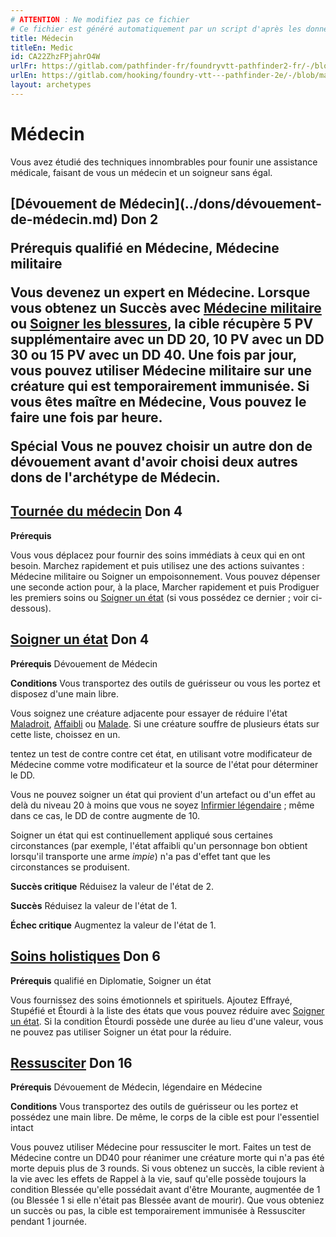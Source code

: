 ```yaml
---
# ATTENTION : Ne modifiez pas ce fichier
# Ce fichier est généré automatiquement par un script d'après les données du module Foundry VTT officiel et de sa traduction
title: Médecin
titleEn: Medic
id: CA22ZhzFPjahrO4W
urlFr: https://gitlab.com/pathfinder-fr/foundryvtt-pathfinder2-fr/-/blob/master/data/archetypes/CA22ZhzFPjahrO4W.htm
urlEn: https://gitlab.com/hooking/foundry-vtt---pathfinder-2e/-/blob/master/packs/data/archetypes.db/medic.json
layout: archetypes
---
```

# Médecin

Vous avez étudié des techniques innombrables pour founir une assistance médicale, faisant de vous un médecin et un soigneur sans égal.

<h2 style="text-align: left;">[Dévouement de Médecin](../dons/dévouement-de-médecin.md) Don 2

**Prérequis** qualifié en Médecine, Médecine militaire

Vous devenez un expert en Médecine. Lorsque vous obtenez un Succès avec [Médecine militaire](../dons/médecine-militaire.md) ou [Soigner les blessures](../actions/soigner-les-blessures.md), la cible récupère 5 PV supplémentaire avec un DD 20, 10 PV avec un DD 30 ou 15 PV avec un DD 40. Une fois par jour, vous pouvez utiliser Médecine militaire sur une créature qui est temporairement immunisée. Si vous êtes maître en Médecine, Vous pouvez le faire une fois par heure.

**Spécial** Vous ne pouvez choisir un autre don de dévouement avant d'avoir choisi deux autres dons de l'archétype de Médecin.

## [Tournée du médecin](../dons/tournée-du-médecin.md) Don 4

**Prérequis** 

Vous vous déplacez pour fournir des soins immédiats à ceux qui en ont besoin. <a class="entity-link" data-pack="pf2e.actionspf2e" data-id="Bcxarzksqt9ezrs6" draggable="true">Marchez rapidement</a> et puis utilisez une des actions suivantes : <a class="entity-link" data-pack="pf2e.feats-srd" data-id="wYerMk6F1RZb0Fwt" draggable="true">Médecine militaire</a> ou <a class="entity-link" data-pack="pf2e.actionspf2e" data-id="KjoCEEmPGTeFE4hh" draggable="true">Soigner un empoisonnement</a>. Vous pouvez dépenser une seconde action pour, à la place, Marcher rapidement et puis <a class="entity-link" data-pack="pf2e.actionspf2e" data-id="MHLuKy4nQO2Z4Am1" draggable="true">Prodiguer les premiers soins</a> ou [Soigner un état](../dons/soigner-un-état.md) (si vous possédez ce dernier ; voir ci-dessous).

## [Soigner un état](../dons/soigner-un-état.md) Don 4

**Prérequis** Dévouement de Médecin

**Conditions** Vous transportez des outils de guérisseur ou vous les portez et disposez d'une main libre.

Vous soignez une créature adjacente pour essayer de réduire l'état [Maladroit](../conditions/maladroit.md), [Affaibli](../conditions/affaibli.md) ou [Malade](../conditions/malade.md). Si une créature souffre de plusieurs états sur cette liste, choissez en un.

tentez un test de contre contre cet état, en utilisant votre modificateur de Médecine comme votre modificateur et la source de l'état pour déterminer le DD.

Vous ne pouvez soigner un état qui provient d'un artefact ou d'un effet au delà du niveau 20 à moins que vous ne soyez [Infirmier légendaire](../dons/infirmier-légendaire.md) ; même dans ce cas, le DD de contre augmente de 10.

Soigner un état qui est continuellement appliqué sous certaines circonstances (par exemple, l'état affaibli qu'un personnage bon obtient lorsqu'il transporte une arme *impie*) n'a pas d'effet tant que les circonstances se produisent.

**Succès critique** Réduisez la valeur de l'état de 2.

**Succès** Réduisez la valeur de l'état de 1.

**Échec critique** Augmentez la valeur de l'état de 1.

## [Soins holistiques](../dons/soins-holistiques.md) Don 6

**Prérequis** qualifié en Diplomatie, Soigner un état

Vous fournissez des soins émotionnels et spirituels. Ajoutez <a class="entity-link" data-pack="pf2e.conditionitems" data-id="TBSHQspnbcqxsmjL" draggable="true"><i class="fas fa-book-open"></i>Effrayé</a>, <a class="entity-link" data-pack="pf2e.conditionitems" data-id="e1XGnhKNSQIm5IXg" draggable="true"><i class="fas fa-book-open"></i>Stupéfié</a> et <a class="entity-link" data-pack="pf2e.conditionitems" data-id="dfCMdR4wnpbYNTix" draggable="true"><i class="fas fa-book-open"></i>Étourdi</a> à la liste des états que vous pouvez réduire avec [Soigner un état](../dons/soigner-un-état.md). Si la condition Étourdi possède une durée au lieu d'une valeur, vous ne pouvez pas utiliser Soigner un état pour la réduire.

## [Ressusciter](../dons/ressusciter.md) Don 16

**Prérequis** Dévouement de Médecin, légendaire en Médecine

**Conditions** Vous transportez des outils de guérisseur ou les portez et possédez une main libre. De même, le corps de la cible est pour l'essentiel intact

Vous pouvez utiliser Médecine pour ressusciter le mort. Faites un test de Médecine contre un DD40 pour réanimer une créature morte qui n'a pas été morte depuis plus de 3 rounds. Si vous obtenez un succès, la cible revient à la vie avec les effets de <a class="entity-link" data-pack="pf2e.spells-srd" data-id="IkGYwHRLhkuoGReG" draggable="true">Rappel à la vie</a>, sauf qu'elle possède toujours la condition <a class="entity-link" data-pack="pf2e.conditionitems" data-id="Yl48xTdMh3aeQYL2" draggable="true"><i class="fas fa-book-open"></i>Blessée</a> qu'elle possédait avant d'être <a class="entity-link" data-pack="pf2e.conditionitems" data-id="yZRUzMqrMmfLu0V1" draggable="true"><i class="fas fa-book-open"></i>Mourante</a>, augmentée de 1 (ou Blessée 1 si elle n'était pas Blessée avant de mourir). Que vous obteniez un succès ou pas, la cible est temporairement immunisée à Ressusciter pendant 1 journée.
